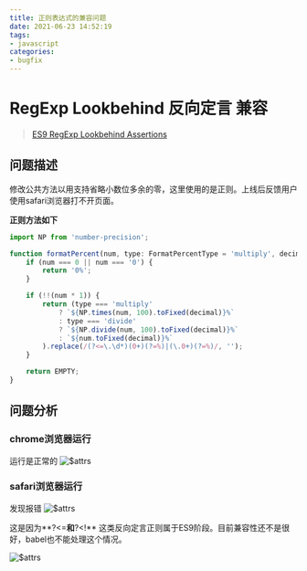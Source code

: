 ```yaml
---
title: 正则表达式的兼容问题
date: 2021-06-23 14:52:19
tags:
- javascript
categories:
- bugfix
---
```


# RegExp Lookbehind 反向定言 兼容
> [ES9 RegExp Lookbehind Assertions](https://github.com/tc39/proposal-regexp-lookbehind)

## 问题描述
修改公共方法以用支持省略小数位多余的零，这里使用的是正则。上线后反馈用户使用safari浏览器打不开页面。

**正则方法如下**
```js
import NP from 'number-precision';

function formatPercent(num, type: FormatPercentType = 'multiply', decimal = 2) {
    if (num === 0 || num === '0') {
        return '0%';
    }

    if (!!(num * 1)) {
        return (type === 'multiply'
            ? `${NP.times(num, 100).toFixed(decimal)}%`
            : type === 'divide'
            ? `${NP.divide(num, 100).toFixed(decimal)}%`
            : `${num.toFixed(decimal)}%`
        ).replace(/(?<=\.\d*)(0+)(?=%)|(\.0+)(?=%)/, '');
    }

    return EMPTY;
}

```

## 问题分析

### chrome浏览器运行
运行是正常的
![$attrs](/intro/bugfix_regexp_chrome.png)

### safari浏览器运行
发现报错
![$attrs](/intro/bugfix_regexp_safari.png)

这是因为**?<=**和**?<!** 这类反向定言正则属于ES9阶段。目前兼容性还不是很好，babel也不能处理这个情况。

![$attrs](/intro/bugfix_can_i_use.png)
